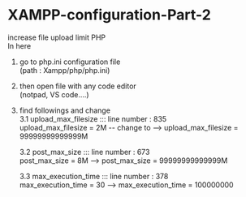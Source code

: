 # XAMPP-configuration-Part-2
increase file upload limit PHP
<br>
In here 
  1. go to php.ini configuration file <br>
    (path : Xampp/php/php.ini)
  2. then open file with any code editor <br>
    (notpad, VS code....)
  3. find followings and change<br>
      3.1 upload_max_filesize ::: line number : 835 <br>
          upload_max_filesize = 2M -- change to --> upload_max_filesize = 99999999999999M

      3.2 post_max_size ::: line number : 673 <br>
          post_max_size = 8M --> post_max_size = 99999999999999M

      3.3 max_execution_time ::: line number : 378 <br>
          max_execution_time = 30 --> max_execution_time = 100000000

